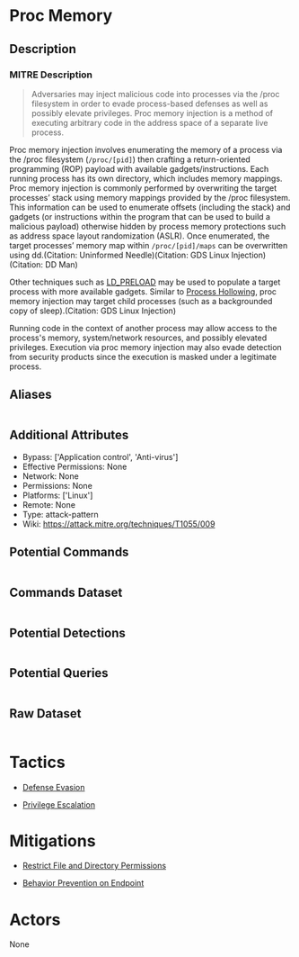 
# Proc Memory

## Description

### MITRE Description

> Adversaries may inject malicious code into processes via the /proc filesystem in order to evade process-based defenses as well as possibly elevate privileges. Proc memory injection is a method of executing arbitrary code in the address space of a separate live process. 

Proc memory injection involves enumerating the memory of a process via the /proc filesystem (<code>/proc/[pid]</code>) then crafting a return-oriented programming (ROP) payload with available gadgets/instructions. Each running process has its own directory, which includes memory mappings. Proc memory injection is commonly performed by overwriting the target processes’ stack using memory mappings provided by the /proc filesystem. This information can be used to enumerate offsets (including the stack) and gadgets (or instructions within the program that can be used to build a malicious payload) otherwise hidden by process memory protections such as address space layout randomization (ASLR). Once enumerated, the target processes’ memory map within <code>/proc/[pid]/maps</code> can be overwritten using dd.(Citation: Uninformed Needle)(Citation: GDS Linux Injection)(Citation: DD Man) 

Other techniques such as [LD_PRELOAD](https://attack.mitre.org/techniques/T1574/006) may be used to populate a target process with more available gadgets. Similar to [Process Hollowing](https://attack.mitre.org/techniques/T1055/012), proc memory injection may target child processes (such as a backgrounded copy of sleep).(Citation: GDS Linux Injection) 

Running code in the context of another process may allow access to the process's memory, system/network resources, and possibly elevated privileges. Execution via proc memory injection may also evade detection from security products since the execution is masked under a legitimate process. 

## Aliases

```

```

## Additional Attributes

* Bypass: ['Application control', 'Anti-virus']
* Effective Permissions: None
* Network: None
* Permissions: None
* Platforms: ['Linux']
* Remote: None
* Type: attack-pattern
* Wiki: https://attack.mitre.org/techniques/T1055/009

## Potential Commands

```

```

## Commands Dataset

```

```

## Potential Detections

```json

```

## Potential Queries

```json

```

## Raw Dataset

```json

```

# Tactics


* [Defense Evasion](../tactics/Defense-Evasion.md)

* [Privilege Escalation](../tactics/Privilege-Escalation.md)
    

# Mitigations


* [Restrict File and Directory Permissions](../mitigations/Restrict-File-and-Directory-Permissions.md)

* [Behavior Prevention on Endpoint](../mitigations/Behavior-Prevention-on-Endpoint.md)
    

# Actors

None
